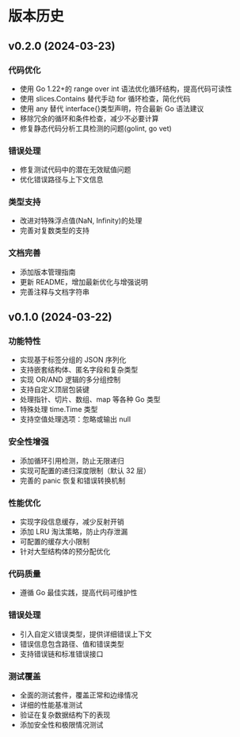 # 版本历史

## v0.2.0 (2024-03-23)

### 代码优化

- 使用 Go 1.22+的 range over int 语法优化循环结构，提高代码可读性
- 使用 slices.Contains 替代手动 for 循环检查，简化代码
- 使用 any 替代 interface{}类型声明，符合最新 Go 语法建议
- 移除冗余的循环和条件检查，减少不必要计算
- 修复静态代码分析工具检测的问题(golint, go vet)

### 错误处理

- 修复测试代码中的潜在无效赋值问题
- 优化错误路径与上下文信息

### 类型支持

- 改进对特殊浮点值(NaN, Infinity)的处理
- 完善对复数类型的支持

### 文档完善

- 添加版本管理指南
- 更新 README，增加最新优化与增强说明
- 完善注释与文档字符串

## v0.1.0 (2024-03-22)

### 功能特性

- 实现基于标签分组的 JSON 序列化
- 支持嵌套结构体、匿名字段和复杂类型
- 实现 OR/AND 逻辑的多分组控制
- 支持自定义顶层包装键
- 处理指针、切片、数组、map 等各种 Go 类型
- 特殊处理 time.Time 类型
- 支持空值处理选项：忽略或输出 null

### 安全性增强

- 添加循环引用检测，防止无限递归
- 实现可配置的递归深度限制（默认 32 层）
- 完善的 panic 恢复和错误转换机制

### 性能优化

- 实现字段信息缓存，减少反射开销
- 添加 LRU 淘汰策略，防止内存泄漏
- 可配置的缓存大小限制
- 针对大型结构体的预分配优化

### 代码质量

- 遵循 Go 最佳实践，提高代码可维护性

### 错误处理

- 引入自定义错误类型，提供详细错误上下文
- 错误信息包含路径、值和错误类型
- 支持错误链和标准错误接口

### 测试覆盖

- 全面的测试套件，覆盖正常和边缘情况
- 详细的性能基准测试
- 验证在复杂数据结构下的表现
- 添加安全性和极限情况测试
